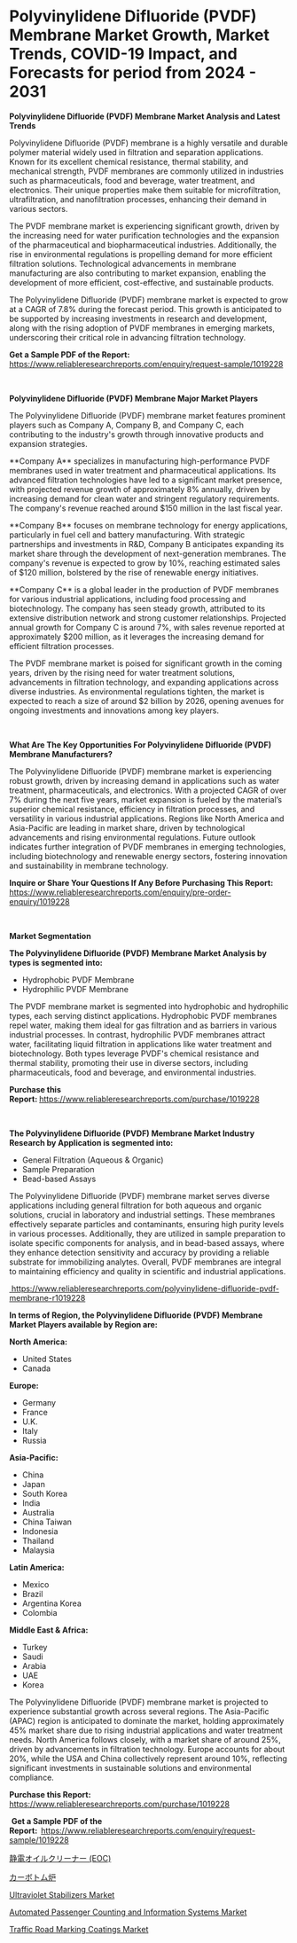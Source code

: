 <p><h1>Polyvinylidene Difluoride (PVDF) Membrane Market Growth, Market Trends, COVID-19 Impact, and Forecasts for period from 2024 - 2031</h1></p><p><strong>Polyvinylidene Difluoride (PVDF) Membrane Market Analysis and Latest Trends</strong></p>
<p><p>Polyvinylidene Difluoride (PVDF) membrane is a highly versatile and durable polymer material widely used in filtration and separation applications. Known for its excellent chemical resistance, thermal stability, and mechanical strength, PVDF membranes are commonly utilized in industries such as pharmaceuticals, food and beverage, water treatment, and electronics. Their unique properties make them suitable for microfiltration, ultrafiltration, and nanofiltration processes, enhancing their demand in various sectors.</p><p>The PVDF membrane market is experiencing significant growth, driven by the increasing need for water purification technologies and the expansion of the pharmaceutical and biopharmaceutical industries. Additionally, the rise in environmental regulations is propelling demand for more efficient filtration solutions. Technological advancements in membrane manufacturing are also contributing to market expansion, enabling the development of more efficient, cost-effective, and sustainable products.</p><p>The Polyvinylidene Difluoride (PVDF) membrane market is expected to grow at a CAGR of 7.8% during the forecast period. This growth is anticipated to be supported by increasing investments in research and development, along with the rising adoption of PVDF membranes in emerging markets, underscoring their critical role in advancing filtration technology.</p></p>
<p><strong>Get a Sample PDF of the Report:&nbsp;</strong> <a href="https://www.reliableresearchreports.com/enquiry/request-sample/1019228">https://www.reliableresearchreports.com/enquiry/request-sample/1019228</a></p>
<p>&nbsp;</p>
<p><strong>Polyvinylidene Difluoride (PVDF) Membrane Major Market Players</strong></p>
<p><p>The Polyvinylidene Difluoride (PVDF) membrane market features prominent players such as Company A, Company B, and Company C, each contributing to the industry's growth through innovative products and expansion strategies.</p><p>**Company A** specializes in manufacturing high-performance PVDF membranes used in water treatment and pharmaceutical applications. Its advanced filtration technologies have led to a significant market presence, with projected revenue growth of approximately 8% annually, driven by increasing demand for clean water and stringent regulatory requirements. The company's revenue reached around $150 million in the last fiscal year.</p><p>**Company B** focuses on membrane technology for energy applications, particularly in fuel cell and battery manufacturing. With strategic partnerships and investments in R&D, Company B anticipates expanding its market share through the development of next-generation membranes. The company's revenue is expected to grow by 10%, reaching estimated sales of $120 million, bolstered by the rise of renewable energy initiatives.</p><p>**Company C** is a global leader in the production of PVDF membranes for various industrial applications, including food processing and biotechnology. The company has seen steady growth, attributed to its extensive distribution network and strong customer relationships. Projected annual growth for Company C is around 7%, with sales revenue reported at approximately $200 million, as it leverages the increasing demand for efficient filtration processes.</p><p>The PVDF membrane market is poised for significant growth in the coming years, driven by the rising need for water treatment solutions, advancements in filtration technology, and expanding applications across diverse industries. As environmental regulations tighten, the market is expected to reach a size of around $2 billion by 2026, opening avenues for ongoing investments and innovations among key players.</p></p>
<p>&nbsp;</p>
<p><strong>What Are The Key Opportunities For Polyvinylidene Difluoride (PVDF) Membrane Manufacturers?</strong></p>
<p><p>The Polyvinylidene Difluoride (PVDF) membrane market is experiencing robust growth, driven by increasing demand in applications such as water treatment, pharmaceuticals, and electronics. With a projected CAGR of over 7% during the next five years, market expansion is fueled by the material’s superior chemical resistance, efficiency in filtration processes, and versatility in various industrial applications. Regions like North America and Asia-Pacific are leading in market share, driven by technological advancements and rising environmental regulations. Future outlook indicates further integration of PVDF membranes in emerging technologies, including biotechnology and renewable energy sectors, fostering innovation and sustainability in membrane technology.</p></p>
<p><strong>Inquire or Share Your Questions If Any Before Purchasing This Report:</strong> <a href="https://www.reliableresearchreports.com/enquiry/pre-order-enquiry/1019228">https://www.reliableresearchreports.com/enquiry/pre-order-enquiry/1019228</a></p>
<p>&nbsp;</p>
<p><strong>Market Segmentation</strong></p>
<p><strong>The Polyvinylidene Difluoride (PVDF) Membrane Market Analysis by types is segmented into:</strong></p>
<p><ul><li>Hydrophobic PVDF Membrane</li><li>Hydrophilic PVDF Membrane</li></ul></p>
<p><p>The PVDF membrane market is segmented into hydrophobic and hydrophilic types, each serving distinct applications. Hydrophobic PVDF membranes repel water, making them ideal for gas filtration and as barriers in various industrial processes. In contrast, hydrophilic PVDF membranes attract water, facilitating liquid filtration in applications like water treatment and biotechnology. Both types leverage PVDF's chemical resistance and thermal stability, promoting their use in diverse sectors, including pharmaceuticals, food and beverage, and environmental industries.</p></p>
<p><strong>Purchase this Report:&nbsp;</strong><a href="https://www.reliableresearchreports.com/purchase/1019228">https://www.reliableresearchreports.com/purchase/1019228</a></p>
<p>&nbsp;</p>
<p><strong>The Polyvinylidene Difluoride (PVDF) Membrane Market Industry Research by Application is segmented into:</strong></p>
<p><ul><li>General Filtration (Aqueous & Organic)</li><li>Sample Preparation</li><li>Bead-based Assays</li></ul></p>
<p><p>The Polyvinylidene Difluoride (PVDF) membrane market serves diverse applications including general filtration for both aqueous and organic solutions, crucial in laboratory and industrial settings. These membranes effectively separate particles and contaminants, ensuring high purity levels in various processes. Additionally, they are utilized in sample preparation to isolate specific components for analysis, and in bead-based assays, where they enhance detection sensitivity and accuracy by providing a reliable substrate for immobilizing analytes. Overall, PVDF membranes are integral to maintaining efficiency and quality in scientific and industrial applications.</p></p>
<p><a href="https://www.reliableresearchreports.com/polyvinylidene-difluoride-pvdf-membrane-r1019228">&nbsp;https://www.reliableresearchreports.com/polyvinylidene-difluoride-pvdf-membrane-r1019228</a></p>
<p><strong>In terms of Region, the Polyvinylidene Difluoride (PVDF) Membrane Market Players available by Region are:</strong></p>
<p>
    <p> <strong> North America: </strong>
        <ul>
            <li>United States</li>
            <li>Canada</li>
        </ul>
        </p> 
    <p> <strong> Europe: </strong>
        <ul>
            <li>Germany</li>
            <li>France</li>
            <li>U.K.</li>
            <li>Italy</li>
            <li>Russia</li>
        </ul>
        </p> 
    <p> <strong> Asia-Pacific: </strong>
        <ul>
            <li>China</li>
            <li>Japan</li>
            <li>South Korea</li>
            <li>India</li>
            <li>Australia</li>
            <li>China Taiwan</li>
            <li>Indonesia</li>
            <li>Thailand</li>
            <li>Malaysia</li>
        </ul>
        </p> 
    <p> <strong> Latin America: </strong>
        <ul>
            <li>Mexico</li>
            <li>Brazil</li>
            <li>Argentina Korea</li>
            <li>Colombia</li>
        </ul>
        </p> 
    <p> <strong> Middle East & Africa: </strong>
        <ul>
            <li>Turkey</li>
            <li>Saudi</li>
            <li>Arabia</li>
            <li>UAE</li>
            <li>Korea</li>
        </ul>
    </p>
    </p>
<p><p>The Polyvinylidene Difluoride (PVDF) membrane market is projected to experience substantial growth across several regions. The Asia-Pacific (APAC) region is anticipated to dominate the market, holding approximately 45% market share due to rising industrial applications and water treatment needs. North America follows closely, with a market share of around 25%, driven by advancements in filtration technology. Europe accounts for about 20%, while the USA and China collectively represent around 10%, reflecting significant investments in sustainable solutions and environmental compliance.</p></p>
<p><strong>Purchase this Report: </strong><a href="https://www.reliableresearchreports.com/purchase/1019228">https://www.reliableresearchreports.com/purchase/1019228</a></p>
<p>&nbsp;<strong>Get a Sample PDF of the Report:&nbsp;&nbsp;</strong><a href="https://www.reliableresearchreports.com/enquiry/request-sample/1019228">https://www.reliableresearchreports.com/enquiry/request-sample/1019228</a></p>
<p><strong></strong></p>
<p><p><a href="https://medium.com/@marcosoenrt565736664/electrostatic-oil-cleaner-eoc-market-%E3%81%AF-%E3%82%B3%E3%82%B9%E3%83%88%E7%AE%A1%E7%90%86%E3%81%A8%E5%8A%B9%E7%8E%87%E5%90%91%E4%B8%8A%E3%82%92%E5%84%AA%E5%85%88%E3%81%97%E3%81%BE%E3%81%99-%E3%81%95%E3%82%89%E3%81%AB-%E5%A0%B1%E5%91%8A%E6%9B%B8%E3%81%AF%E5%B8%82%E5%A0%B4%E3%81%AE%E9%9C%80%E8%A6%81%E9%9D%A2%E3%81%A8%E4%BE%9B%E7%B5%A6%E9%9D%A2%E3%81%AE%E4%B8%A1%E6%96%B9%E3%82%92%E3%82%AB%E3%83%90%E3%83%BC%E3%81%97%E3%81%A6%E3%81%84%E3%81%BE%E3%81%99-29b4a8916f6e">静電オイルクリーナー (EOC)</a></p><p><a href="https://medium.com/@marcosoenrt565736664/car-bottom-furnace-market-%E3%81%AF-%E3%82%B3%E3%82%B9%E3%83%88%E7%AE%A1%E7%90%86%E3%81%A8%E5%8A%B9%E7%8E%87%E5%90%91%E4%B8%8A%E3%82%92%E5%84%AA%E5%85%88%E3%81%97%E3%81%BE%E3%81%99-%E3%81%95%E3%82%89%E3%81%AB-%E5%A0%B1%E5%91%8A%E6%9B%B8%E3%81%AF%E5%B8%82%E5%A0%B4%E3%81%AE%E9%9C%80%E8%A6%81%E9%9D%A2%E3%81%A8%E4%BE%9B%E7%B5%A6%E9%9D%A2%E3%81%AE%E4%B8%A1%E6%96%B9%E3%82%92%E3%82%AB%E3%83%90%E3%83%BC%E3%81%97%E3%81%A6%E3%81%84%E3%81%BE%E3%81%99-car-bottom-furnace-1f9faa7b7044">カーボトム炉</a></p><p><a href="https://issuu.com/reportprime-2/docs/ultraviolet-stabilizers-market-size_b3dac2f700feba">Ultraviolet Stabilizers Market</a></p><p><a href="https://github.com/mahnoor2003/Market-Research-Report-List-6/blob/main/automated-passenger-counting-and-information-systems-market.md">Automated Passenger Counting and Information Systems Market</a></p><p><a href="https://issuu.com/reportprime-2/docs/traffic-road-marking-coatings-marke_deeffb74480d20">Traffic Road Marking Coatings Market</a></p></p>